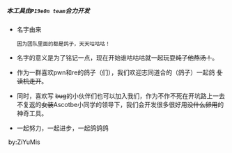 ##### 本工具由`P19e0n team`合力开发

- 名字由来

  ```
  因为团队里面的都是鸽子，天天咕咕咕！
  ```

- 名字的意义是为了铭记一点，现在开始谁咕咕咕就一起玩耍~~炖了他熬汤！~~。

- 作为一群喜欢pwn和re的鸽子（们），我们欢迎志同道合的（鸽子）一起鸽 ~~复读机走开~~。

- 同时，喜欢写 ~~bug~~的小伙伴们也可以加入我们，作为不作不死在开坑路上一去不复返的~~女装~~Ascotbe小同学的领导下，我们会开发很多很好用~~没什么卵用~~的神奇工具。

- 一起努力，一起进步，一起鸽鸽鸽







​																																						by:ZiYuMis

